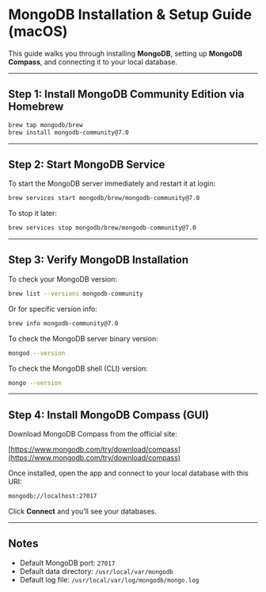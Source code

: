# MongoDB Installation & Setup Guide (macOS)

This guide walks you through installing **MongoDB**, setting up **MongoDB Compass**, and connecting it to your local database.

---

## Step 1: Install MongoDB Community Edition via Homebrew

```bash
brew tap mongodb/brew
brew install mongodb-community@7.0
```

---

## Step 2: Start MongoDB Service

To start the MongoDB server immediately and restart it at login:

```bash
brew services start mongodb/brew/mongodb-community@7.0
```

To stop it later:

```bash
brew services stop mongodb/brew/mongodb-community@7.0
```

---

## Step 3: Verify MongoDB Installation

To check your MongoDB version:

```bash
brew list --versions mongodb-community
```

Or for specific version info:

```bash
brew info mongodb-community@7.0
```

To check the MongoDB server binary version:

```bash
mongod --version
```

To check the MongoDB shell (CLI) version:

```bash
mongo --version
```

---

## Step 4: Install MongoDB Compass (GUI)

Download MongoDB Compass from the official site:

[https://www.mongodb.com/try/download/compass](https://www.mongodb.com/try/download/compass)

Once installed, open the app and connect to your local database with this URI:

```bash
mongodb://localhost:27017
```

Click **Connect** and you’ll see your databases.

---

## Notes

- Default MongoDB port: `27017`
- Default data directory: `/usr/local/var/mongodb`
- Default log file: `/usr/local/var/log/mongodb/mongo.log`
